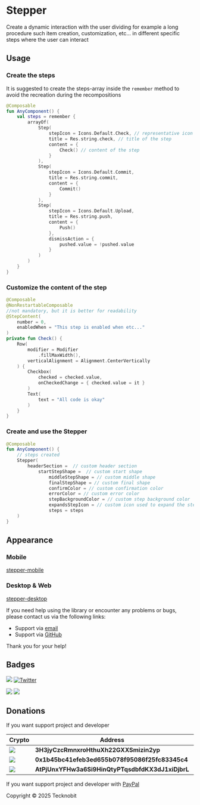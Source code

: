 # Stepper

Create a dynamic interaction with the user dividing for example a long procedure such item
creation, customization, etc... in different specific steps where the user can interact

## Usage

### Create the steps

It is suggested to create the steps-array inside the `remember` method to avoid the recreation during the recompositions

```kotlin
@Composable
fun AnyComponent() {
    val steps = remember {
        arrayOf(
            Step(
                stepIcon = Icons.Default.Check, // representative icon
                title = Res.string.check, // title of the step
                content = {
                    Check() // content of the step
                }
            ),
            Step(
                stepIcon = Icons.Default.Commit,
                title = Res.string.commit,
                content = {
                    Commit()
                }
            ),
            Step(
                stepIcon = Icons.Default.Upload,
                title = Res.string.push,
                content = {
                    Push()
                },
                dismissAction = {
                    pushed.value = !pushed.value
                }
            )
        )
    }
}
```

### Customize the content of the step

```kotlin
@Composable
@NonRestartableComposable
//not mandatory, but it is better for readability
@StepContent(
    number = 0,
    enabledWhen = "This step is enabled when etc..."
)
private fun Check() {
    Row(
        modifier = Modifier
            .fillMaxWidth(),
        verticalAlignment = Alignment.CenterVertically
    ) {
        Checkbox(
            checked = checked.value,
            onCheckedChange = { checked.value = it }
        )
        Text(
            text = "All code is okay"
        )
    }
}
```

### Create and use the Stepper

```kotlin
@Composable
fun AnyComponent() {
    // steps created
    Stepper(
        headerSection =  // custom header section
            startStepShape =  // custom start shape
                middleStepShape = // custom middle shape
                finalStepShape = // custom final shape
                confirmColor = // custom confirmation color
                errorColor = // custom error color
                stepBackgroundColor = // custom step background color
                expandsStepIcon = // custom icon used to expand the steps
                steps = steps
    )
}
```

## Appearance

### Mobile

[stepper-mobile](https://github.com/user-attachments/assets/27a17172-fba6-4fbd-99b3-4084fd42af55)

### Desktop & Web

[stepper-desktop](https://github.com/user-attachments/assets/f6b62fef-0ba5-46b3-927e-50373d08893e)

If you need help using the library or encounter any problems or bugs, please contact us via the following links:

- Support via <a href="mailto:infotecknobitcompany@gmail.com">email</a>
- Support via <a href="https://github.com/N7ghtm4r3/Equinox/issues/new">GitHub</a>

Thank you for your help!

## Badges

[![](https://img.shields.io/badge/Google_Play-414141?style=for-the-badge&logo=google-play&logoColor=white)](https://play.google.com/store/apps/developer?id=Tecknobit)
[![Twitter](https://img.shields.io/badge/Twitter-1DA1F2?style=for-the-badge&logo=twitter&logoColor=white)](https://twitter.com/tecknobit)

[![](https://img.shields.io/badge/Jetpack%20Compose-4285F4.svg?style=for-the-badge&logo=Jetpack-Compose&logoColor=white)](https://www.jetbrains.com/lp/compose-multiplatform/)
[![](https://img.shields.io/badge/Kotlin-B125EA?style=for-the-badge&logo=kotlin&logoColor=white)](https://kotlinlang.org/)

## Donations

If you want support project and developer

| Crypto                                                                                              | Address                                          | Network  |
|-----------------------------------------------------------------------------------------------------|--------------------------------------------------|----------|
| ![](https://img.shields.io/badge/Bitcoin-000000?style=for-the-badge&logo=bitcoin&logoColor=white)   | **3H3jyCzcRmnxroHthuXh22GXXSmizin2yp**           | Bitcoin  |
| ![](https://img.shields.io/badge/Ethereum-3C3C3D?style=for-the-badge&logo=Ethereum&logoColor=white) | **0x1b45bc41efeb3ed655b078f95086f25fc83345c4**   | Ethereum |
| ![](https://img.shields.io/badge/Solana-000?style=for-the-badge&logo=Solana&logoColor=9945FF)       | **AtPjUnxYFHw3a6Si9HinQtyPTqsdbfdKX3dJ1xiDjbrL** | Solana   |

If you want support project and developer
with <a href="https://www.paypal.com/donate/?hosted_button_id=5QMN5UQH7LDT4">PayPal</a>

Copyright © 2025 Tecknobit

